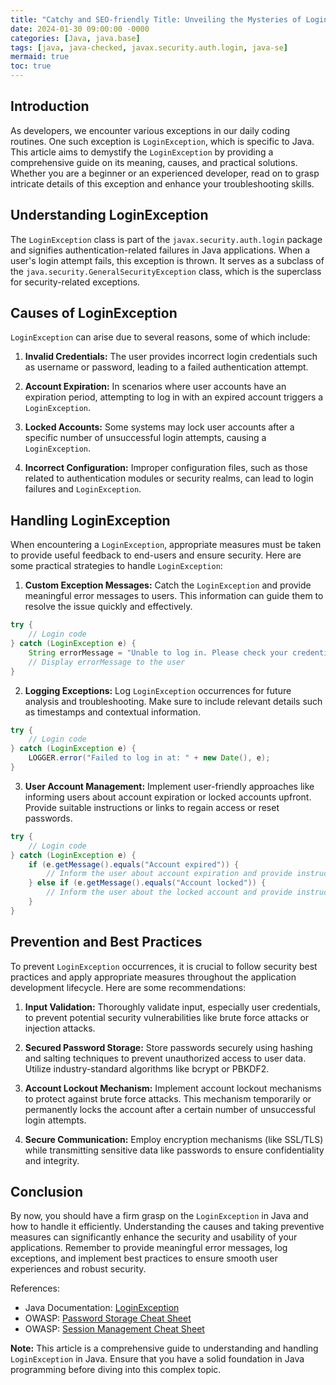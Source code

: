 ```yaml
---
title: "Catchy and SEO-friendly Title: Unveiling the Mysteries of LoginException in Java: A Comprehensive Guide "
date: 2024-01-30 09:00:00 -0000
categories: [Java, java.base]
tags: [java, java-checked, javax.security.auth.login, java-se]
mermaid: true
toc: true
---
```



## Introduction

As developers, we encounter various exceptions in our daily coding routines. One such exception is `LoginException`, which is specific to Java. This article aims to demystify the `LoginException` by providing a comprehensive guide on its meaning, causes, and practical solutions. Whether you are a beginner or an experienced developer, read on to grasp intricate details of this exception and enhance your troubleshooting skills.

## Understanding LoginException

The `LoginException` class is part of the `javax.security.auth.login` package and signifies authentication-related failures in Java applications. When a user's login attempt fails, this exception is thrown. It serves as a subclass of the `java.security.GeneralSecurityException` class, which is the superclass for security-related exceptions.

## Causes of LoginException

`LoginException` can arise due to several reasons, some of which include:

1. **Invalid Credentials:** The user provides incorrect login credentials such as username or password, leading to a failed authentication attempt.

2. **Account Expiration:** In scenarios where user accounts have an expiration period, attempting to log in with an expired account triggers a `LoginException`.

3. **Locked Accounts:** Some systems may lock user accounts after a specific number of unsuccessful login attempts, causing a `LoginException`.

4. **Incorrect Configuration:** Improper configuration files, such as those related to authentication modules or security realms, can lead to login failures and `LoginException`.

## Handling LoginException

When encountering a `LoginException`, appropriate measures must be taken to provide useful feedback to end-users and ensure security. Here are some practical strategies to handle `LoginException`:

1. **Custom Exception Messages:** Catch the `LoginException` and provide meaningful error messages to users. This information can guide them to resolve the issue quickly and effectively.

```java
try {
    // Login code
} catch (LoginException e) {
    String errorMessage = "Unable to log in. Please check your credentials.";
    // Display errorMessage to the user
}
```

2. **Logging Exceptions:** Log `LoginException` occurrences for future analysis and troubleshooting. Make sure to include relevant details such as timestamps and contextual information.

```java
try {
    // Login code
} catch (LoginException e) {
    LOGGER.error("Failed to log in at: " + new Date(), e);
}
```

3. **User Account Management:** Implement user-friendly approaches like informing users about account expiration or locked accounts upfront. Provide suitable instructions or links to regain access or reset passwords.

```java
try {
    // Login code
} catch (LoginException e) {
    if (e.getMessage().equals("Account expired")) {
        // Inform the user about account expiration and provide instructions
    } else if (e.getMessage().equals("Account locked")) {
        // Inform the user about the locked account and provide instructions
    }
}
```

## Prevention and Best Practices

To prevent `LoginException` occurrences, it is crucial to follow security best practices and apply appropriate measures throughout the application development lifecycle. Here are some recommendations:

1. **Input Validation:** Thoroughly validate input, especially user credentials, to prevent potential security vulnerabilities like brute force attacks or injection attacks.

2. **Secured Password Storage:** Store passwords securely using hashing and salting techniques to prevent unauthorized access to user data. Utilize industry-standard algorithms like bcrypt or PBKDF2.

3. **Account Lockout Mechanism:** Implement account lockout mechanisms to protect against brute force attacks. This mechanism temporarily or permanently locks the account after a certain number of unsuccessful login attempts.

4. **Secure Communication:** Employ encryption mechanisms (like SSL/TLS) while transmitting sensitive data like passwords to ensure confidentiality and integrity.

## Conclusion

By now, you should have a firm grasp on the `LoginException` in Java and how to handle it efficiently. Understanding the causes and taking preventive measures can significantly enhance the security and usability of your applications. Remember to provide meaningful error messages, log exceptions, and implement best practices to ensure smooth user experiences and robust security.

References:
- Java Documentation: [LoginException](https://docs.oracle.com/en/java/javase/11/docs/api/java.base/javax/security/auth/login/LoginException.html)
- OWASP: [Password Storage Cheat Sheet](https://owasp.org/www-project-cheat-sheets/cheatsheets/Password_Storage_Cheat_Sheet)
- OWASP: [Session Management Cheat Sheet](https://owasp.org/www-project-cheat-sheets/cheatsheets/Session_Management_Cheat_Sheet)

**Note:** This article is a comprehensive guide to understanding and handling `LoginException` in Java. Ensure that you have a solid foundation in Java programming before diving into this complex topic.